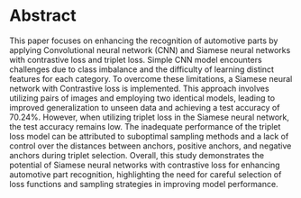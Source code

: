 # Abstract
This paper focuses on enhancing the recognition of automotive parts by applying Convolutional neural network (CNN) and Siamese neural networks with contrastive loss and triplet loss. Simple CNN model encounters challenges due to class imbalance and the difficulty of learning distinct features for each category. To overcome these limitations, a Siamese neural network with Contrastive loss is implemented. This approach involves utilizing pairs of images and employing two identical models, leading to improved generalization to unseen data and achieving a test accuracy of 70.24%. However, when utilizing triplet loss in the Siamese neural network, the test accuracy remains low. The inadequate performance of the triplet loss model can be attributed to suboptimal sampling methods and a lack of control over the distances between anchors, positive anchors, and negative anchors during triplet selection. Overall, this study demonstrates the potential of Siamese neural networks with contrastive loss for enhancing automotive part recognition, highlighting the need for careful selection of loss functions and sampling strategies in improving model performance.
